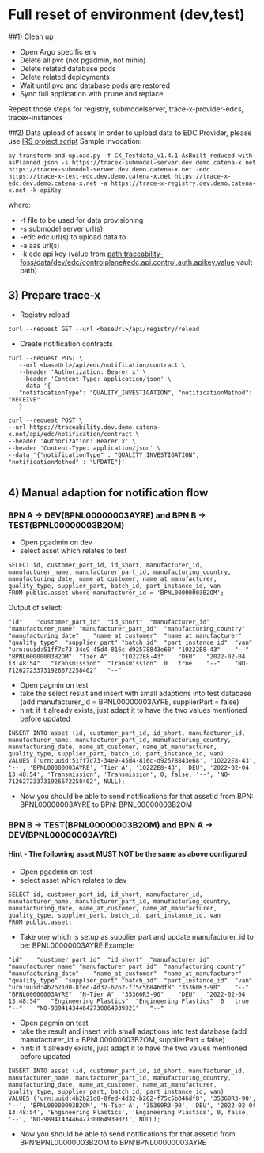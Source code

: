 # Full reset of environment (dev,test)
##1) Clean up

- Open Argo specific env
- Delete all pvc (not pgadmin, not minio)
- Delete related database pods
- Delete related deployments
- Wait until pvc and database pods are restored
- Sync full application with prune and replace

Repeat those steps for registry, submodelserver, trace-x-provider-edcs, tracex-instances

##2) Data upload of assets
In order to upload data to EDC Provider, please use [IRS project script](https://github.com/catenax-ng/tx-item-relationship-service/blob/main/testdata-transform/transform-and-upload.py)
Sample invocation:

```
py transform-and-upload.py -f CX_Testdata_v1.4.1-AsBuilt-reduced-with-asPlanned.json -s https://tracex-submodel-server.dev.demo.catena-x.net https://tracex-submodel-server.dev.demo.catena-x.net -edc https://trace-x-test-edc.dev.demo.catena-x.net https://trace-x-edc.dev.demo.catena-x.net -a https://trace-x-registry.dev.demo.catena-x.net -k apiKey
```

where:

* -f file to be used for data provisioning
* -s submodel server url(s)
* -edc edc url(s) to upload data to
* -a aas url(s)
* -k edc api key (value from <path:traceability-foss/data/dev/edc/controlplane#edc.api.control.auth.apikey.value> vault path)

## 3) Prepare trace-x
- Registry reload
```
curl --request GET --url <baseUrl>/api/registry/reload
```
- Create notification contracts
```
curl --request POST \
   --url <baseUrl>/api/edc/notification/contract \
   --header 'Authorization: Bearer x' \
   --header 'Content-Type: application/json' \
   --data '{
   "notificationType": "QUALITY_INVESTIGATION", "notificationMethod": "RECEIVE"
   }
```
```
curl --request POST \
--url https://traceability.dev.demo.catena-x.net/api/edc/notification/contract \
--header 'Authorization: Bearer x' \
--header 'Content-Type: application/json' \
--data '{"notificationType" : "QUALITY_INVESTIGATION", "notificationMethod" : "UPDATE"}'
-
```
## 4) Manual adaption for notification flow
### BPN A -> DEV(BPNL00000003AYRE) and BPN B -> TEST(BPNL00000003B2OM)
- Open pgadmin on dev
- select asset which relates to test
```
SELECT id, customer_part_id, id_short, manufacturer_id, manufacturer_name, manufacturer_part_id, manufacturing_country, manufacturing_date, name_at_customer, name_at_manufacturer, quality_type, supplier_part, batch_id, part_instance_id, van
FROM public.asset where manufacturer_id = 'BPNL00000003B2OM';
```
Output of select:
```
"id"	"customer_part_id"	"id_short"	"manufacturer_id"	"manufacturer_name"	"manufacturer_part_id"	"manufacturing_country"	"manufacturing_date"	"name_at_customer"	"name_at_manufacturer"	"quality_type"	"supplier_part"	"batch_id"	"part_instance_id"	"van"
"urn:uuid:51ff7c73-34e9-45d4-816c-d92578843e68"	"1O222E8-43"	"--"	"BPNL00000003B2OM"	"Tier A"	"1O222E8-43"	"DEU"	"2022-02-04 13:48:54"	"Transmission"	"Transmission"	0	true	"--"	"NO-712627233731926672258402"	"--"
```
- Open pagmin on test
- take the select result and insert with small adaptions into test database (add manufacturer_id = BPNL00000003AYRE, supplierPart = false)
- hint: if it already exists, just adapt it to have the two values mentioned before updated
```
INSERT INTO asset (id, customer_part_id, id_short, manufacturer_id, manufacturer_name, manufacturer_part_id, manufacturing_country, manufacturing_date, name_at_customer, name_at_manufacturer, quality_type, supplier_part, batch_id, part_instance_id, van)
VALUES ('urn:uuid:51ff7c73-34e9-45d4-816c-d92578843e68', '1O222E8-43', '--', 'BPNL00000003AYRE', 'Tier A', '1O222E8-43', 'DEU', '2022-02-04 13:48:54', 'Transmission', 'Transmission', 0, false, '--', 'NO-712627233731926672258402', NULL);

```
- Now you should be able to send notifications for that assetId from BPN: BPNL00000003AYRE to BPN: BPNL00000003B2OM
### BPN B -> TEST(BPNL00000003B2OM) and BPN A -> DEV(BPNL00000003AYRE)
#### Hint - The following asset MUST NOT be the same as above configured
- Open pgadmin on test
- select asset which relates to dev
```
SELECT id, customer_part_id, id_short, manufacturer_id, manufacturer_name, manufacturer_part_id, manufacturing_country, manufacturing_date, name_at_customer, name_at_manufacturer, quality_type, supplier_part, batch_id, part_instance_id, van
FROM public.asset;
```
- Take one which is setup as supplier part and update manufacturer_id to be: BPNL00000003AYRE
Example:
```
"id"	"customer_part_id"	"id_short"	"manufacturer_id"	"manufacturer_name"	"manufacturer_part_id"	"manufacturing_country"	"manufacturing_date"	"name_at_customer"	"name_at_manufacturer"	"quality_type"	"supplier_part"	"batch_id"	"part_instance_id"	"van"
"urn:uuid:4b2b21d0-8fed-4d32-b262-f75c5b846df8"	"35360R3-90"	"--"	"BPNL00000003AYRE"	"N-Tier A"	"35360R3-90"	"DEU"	"2022-02-04 13:48:54"	"Engineering Plastics"	"Engineering Plastics"	0	true	"--"	"NO-989414344642730064939021"	"--"
```
- Open pagmin on test
- take the result and insert with small adaptions into test database (add manufacturer_id = BPNL00000003B2OM, supplierPart = false)
- hint: if it already exists, just adapt it to have the two values mentioned before updated
```
INSERT INTO asset (id, customer_part_id, id_short, manufacturer_id, manufacturer_name, manufacturer_part_id, manufacturing_country, manufacturing_date, name_at_customer, name_at_manufacturer, quality_type, supplier_part, batch_id, part_instance_id, van)
VALUES ('urn:uuid:4b2b21d0-8fed-4d32-b262-f75c5b846df8', '35360R3-90', '--', 'BPNL00000003B2OM', 'N-Tier A', '35360R3-90', 'DEU', '2022-02-04 13:48:54', 'Engineering Plastics', 'Engineering Plastics', 0, false, '--', 'NO-989414344642730064939021', NULL);

```
- Now you should be able to send notifications for that assetId from BPN:BPNL00000003B2OM to BPN:BPNL00000003AYRE

